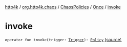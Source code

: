 [http4k](../../../index.md) / [org.http4k.chaos](../../index.md) / [ChaosPolicies](../index.md) / [Once](index.md) / [invoke](./invoke.md)

# invoke

`operator fun invoke(trigger: `[`Trigger`](../../-trigger.md)`): `[`Policy`](../../-policy.md) [(source)](https://github.com/http4k/http4k/blob/master/http4k-testing-chaos/src/main/kotlin/org/http4k/chaos/ChaosPolicies.kt#L41)